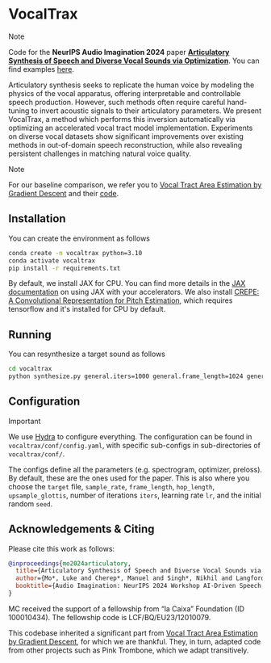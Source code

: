 # VocalTrax

> [!NOTE]
> Code for the **NeurIPS Audio Imagination 2024** paper **[Articulatory Synthesis of Speech and Diverse Vocal Sounds via Optimization](https://openreview.net/forum?id=kIDxwvWznF)**. You can find examples [here](https://vocaltrax.media.mit.edu/).

Articulatory synthesis seeks to replicate the human voice by modeling the physics of the vocal apparatus, offering interpretable and controllable speech production. However, such methods often require careful hand-tuning to invert acoustic signals to their articulatory parameters. We present VocalTrax, a method which performs this inversion automatically via optimizing an accelerated vocal tract model implementation. Experiments on diverse vocal datasets show significant improvements over existing methods in out-of-domain speech reconstruction, while also revealing persistent challenges in matching natural voice quality.

> [!NOTE]
> For our baseline comparison, we refer you to [Vocal Tract Area Estimation by Gradient Descent](https://arxiv.org/abs/2307.04702) and their [code](https://github.com/dsuedholt/vocal-tract-grad).

## Installation

You can create the environment as follows

```bash
conda create -n vocaltrax python=3.10
conda activate vocaltrax
pip install -r requirements.txt
```

By default, we install JAX for CPU. You can find more details in the [JAX documentation](https://github.com/google/jax#installation) on using JAX with your accelerators. We also install [CREPE: A Convolutional Representation for Pitch Estimation](https://arxiv.org/abs/1802.06182), which requires tensorflow and it's installed for CPU by default.

## Running

You can resynthesize a target sound as follows

```bash
cd vocaltrax
python synthesize.py general.iters=1000 general.frame_length=1024 general.hop_length=1024 general.target=data/valentine.wav
```

## Configuration

> [!IMPORTANT]
> We use [Hydra](https://hydra.cc/) to configure everything. The configuration can be found in `vocaltrax/conf/config.yaml`, with specific sub-configs in sub-directories of `vocaltrax/conf/`.

The configs define all the parameters (e.g. spectrogram, optimizer, preloss). By default, these are the ones used for the paper. This is also where you choose the `target` file, `sample_rate`, `frame_length`, `hop_length`, `upsample_glottis`, number of iterations `iters`, learning rate `lr`, and the initial random `seed`.

## Acknowledgements & Citing

Please cite this work as follows:
```bibtex
@inproceedings{mo2024articulatory,
  title={Articulatory Synthesis of Speech and Diverse Vocal Sounds via Optimization},
  author={Mo*, Luke and Cherep*, Manuel and Singh*, Nikhil and Langford, Quinn and Maes, Patricia},
  booktitle={Audio Imagination: NeurIPS 2024 Workshop AI-Driven Speech, Music, and Sound Generation}
}
```

MC received the support of a fellowship from “la Caixa” Foundation (ID 100010434). The fellowship code is LCF/BQ/EU23/12010079.

This codebase inherited a significant part from [Vocal Tract Area Estimation by Gradient Descent](https://github.com/dsuedholt/vocal-tract-grad), for which we are thankful. They, in turn, adapted code from other projects such as Pink Trombone, which we adapt transitively.
